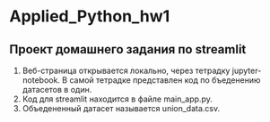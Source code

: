 # Applied_Python_hw1

## Проект домашнего задания по streamlit
1. Веб-страница открывается локально, через тетрадку jupyter-notebook. В самой тетрадке представлен код по бъеденению датасетов в один. 
2. Код для streamlit находится в файле main_app.py.
3. Объедененный датасет называется union_data.csv.
